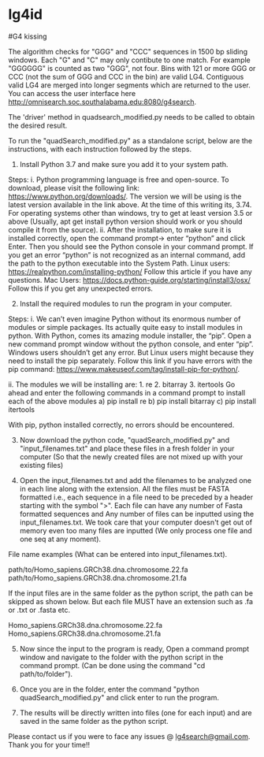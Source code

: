 # lg4id
#G4 kissing

The algorithm checks for "GGG" and "CCC" sequences in 1500 bp sliding windows. Each "G" and "C" may only contibute to one match. For example "GGGGGG" is counted as two "GGG", not four. Bins with 121 or more GGG or CCC (not the sum of GGG and CCC in the bin) are valid LG4. Contiguous valid LG4 are merged into longer segments which are returned to the user. You can access the user interface here http://omnisearch.soc.southalabama.edu:8080/g4search.

The 'driver' method in quadsearch_modified.py needs to be called to obtain the desired result. 

To run the "quadSearch_modified.py" as a standalone script, below are the instructions, with each instruction followed by the steps.

1. Install Python 3.7 and make sure you add it to your system path.

Steps: 
i. Python programming language is free and open-source. To download, please visit the following link: https://www.python.org/downloads/. The version we will be using is the latest version available in the link above. At the time of this writing its, 3.74. For operating systems other than windows, try to get at least version 3.5 or above (Usually, apt get install python version should work or you should
compile it from the source).
ii. After the installation, to make sure it is installed correctly, open the command prompt→ enter “python” and click Enter.
Then you should see the Python console in your command prompt. If you get an error
“python” is not recognized as an internal command, add the path to the python
executable into the System Path.
Linux users: https://realpython.com/installing-python/ Follow this article if you
have any questions.
Mac Users: https://docs.python-guide.org/starting/install3/osx/ Follow this if you
get any unexpected errors.

2. Install the required modules to run the program in your computer.

Steps: 
i. We can’t even imagine Python without its enormous number of modules or simple packages. Its actually quite easy to install modules in python. With Python, comes its amazing module installer, the “pip”. Open a new command prompt window without the python console, and enter “pip”. Windows users shouldn’t get any error. But Linux users might because they need to install the pip separately.
Follow this link if you have errors with the pip command:
https://www.makeuseof.com/tag/install-pip-for-python/.

ii. The modules we will be installing are: 1. re 2. bitarray 3. itertools
Go ahead and enter the following commands in a command prompt to install each of the above modules
a) pip install re
b) pip install bitarray
c) pip install itertools

With pip, python installed correctly, no errors should be encountered.

3. Now download the python code, "quadSearch_modified.py" and "input_filenames.txt" and place these files in a fresh folder in your computer (So that the newly created files are not mixed up with your existing files)

4. Open the input_filenames.txt and add the filenames to be analyzed one in each line along with the extension. All the files must be FASTA formatted i.e., each sequence in a file need to be preceded by a header starting with the symbol ">". Each file can have any number of Fasta formatted sequences and Any number of files can be inputted using the input_filenames.txt. We took care that your computer doesn't get out of memory even too many files are inputted (We only process one file and one seq at any moment). 

File name examples (What can be entered into input_filenames.txt).

 path/to/Homo_sapiens.GRCh38.dna.chromosome.22.fa
 path/to/Homo_sapiens.GRCh38.dna.chromosome.21.fa

If the input files are in the same folder as the python script, the path can be skipped as shown below. But each file MUST have an extension such as .fa or .txt or .fasta etc.

 Homo_sapiens.GRCh38.dna.chromosome.22.fa
 Homo_sapiens.GRCh38.dna.chromosome.21.fa

5. Now since the input to the program is ready, Open a command prompt window and navigate to the folder with the python script in the command prompt. (Can be done using the command "cd path/to/folder").

6. Once you are in the folder, enter the command "python quadSearch_modified.py" and click enter to run the program.

7. The results will be directly written into files (one for each input) and are saved in the same folder as the python script.

Please contact us if you were to face any issues @ lg4search@gmail.com. Thank you for your time!!


